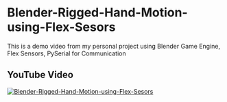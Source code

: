 # Blender-Rigged-Hand-Motion-using-Flex-Sesors
This is a demo video from my personal project using Blender Game Engine, Flex Sensors, PySerial for Communication

YouTube Video
-------------
[![Blender-Rigged-Hand-Motion-using-Flex-Sesors](https://img.youtube.com/vi/P8pPgoxgQ3c/0.jpg)](https://www.youtube.com/watch?v=P8pPgoxgQ3c)

